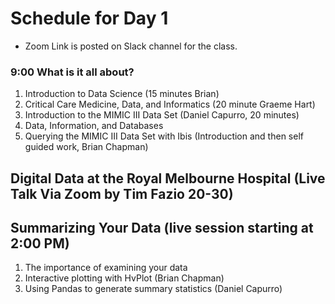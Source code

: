 # Schedule for Day 1

- Zoom Link is posted on Slack channel for the class.


### 9:00 What is it all about?
1. Introduction to Data Science (15 minutes Brian)
1. Critical Care Medicine, Data, and Informatics (20 minute Graeme Hart)
1. Introduction to the MIMIC III Data Set (Daniel Capurro, 20 minutes)
1. Data, Information, and Databases
  1. Querying the MIMIC III Data Set with Ibis (Introduction and then self guided work, Brian Chapman)
  
##  Digital Data at the Royal Melbourne Hospital (Live Talk Via Zoom by Tim Fazio 20-30)

  
## Summarizing Your Data (live session starting at 2:00 PM)
1. The importance of examining your data
1. Interactive plotting with HvPlot (Brian Chapman)
1. Using Pandas to generate summary statistics (Daniel Capurro)
